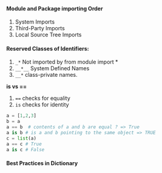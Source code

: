 #### Module and Package importing Order
1. System Imports
2. Third-Party Imports
3. Local Source Tree Imports


#### Reserved Classes of Identifiers:
1. `_*`
Not imported by from module import *
2. `__*__`
System Defined Names
3. `__*`
class-private names.

**is vs ==**
1. `==` checks for equality
2. `is` checks for identity
```python
a = [1,2,3]
b = a
a == b  # contents of a and b are equal ? => True
a is b # is a and b pointing to the same object => TRUE
c = list(a)
a == c # True
a is c # False
```


#### Best Practices in Dictionary ####
